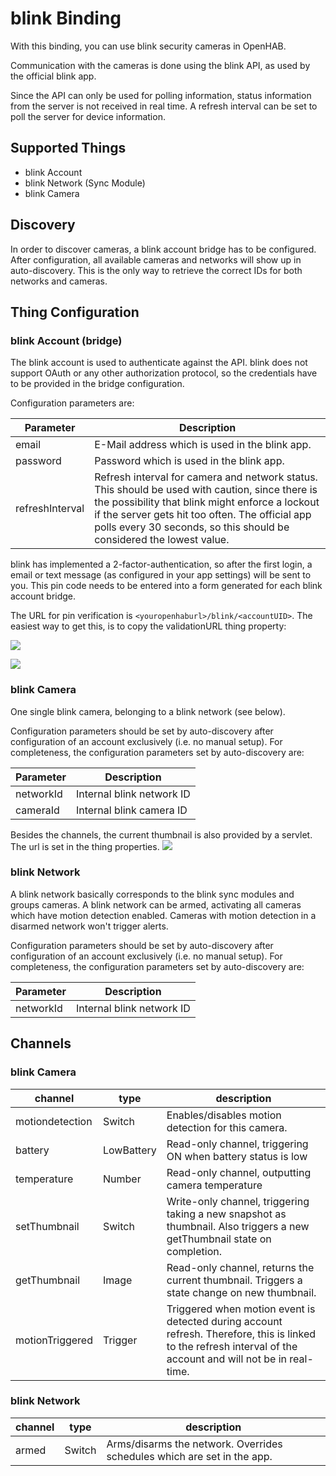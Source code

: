 # blink Binding

With this binding, you can use blink security cameras in OpenHAB.

Communication with the cameras is done using the blink API, as used by the official blink app.

Since the API can only be used for polling information, status information from the server is not received in real time.
A refresh interval can be set to poll the server for device information.

## Supported Things

- blink Account
- blink Network (Sync Module)
- blink Camera

## Discovery

In order to discover cameras, a blink account bridge has to be configured. After configuration, all available cameras
and networks will show up in auto-discovery. This is the only way to retrieve the correct IDs for both networks and
cameras.

## Thing Configuration

### blink Account (bridge)

The blink account is used to authenticate against the API. blink does not support OAuth or any other authorization
protocol, so the credentials have to be provided in the bridge configuration.

Configuration parameters are:

| Parameter         | Description                                    |
| ---------         | ---------------------------------------------- |
| email             | E-Mail address which is used in the blink app. |
| password          | Password which is used in the blink app.       |
| refreshInterval   | Refresh interval for camera and network status. This should be used with caution, since there is the possibility that blink might enforce a lockout if the server gets hit too often. The official app polls every 30 seconds, so this should be considered the lowest value. |

blink has implemented a 2-factor-authentication, so after the first login, a email or text message (as configured in
your app settings) will be sent to you. This pin code needs to be entered into a form generated for each blink account
bridge.

The URL for pin verification is `<youropenhaburl>/blink/<accountUID>`. The easiest way to get this, is to copy the
validationURL thing property:

![](doc/verification-url.png)

![](doc/2fa.png)

### blink Camera

One single blink camera, belonging to a blink network (see below).

Configuration parameters should be set by auto-discovery after configuration of an account exclusively (i.e. no manual
setup). For completeness, the configuration parameters set by auto-discovery are:

| Parameter         | Description                       |
| ---------         | ----------------------------------|
| networkId         | Internal blink network ID         |
| cameraId          | Internal blink camera ID          |

Besides the channels, the current thumbnail is also provided by a servlet. The url is set in the thing properties.
![](doc/thumbnail-url.png)

### blink Network

A blink network basically corresponds to the blink sync modules and groups cameras. A blink network can be armed,
activating all cameras which have motion detection enabled. Cameras with motion detection in a disarmed network won't
trigger alerts.

Configuration parameters should be set by auto-discovery after configuration of an account exclusively (i.e. no manual
setup). For completeness, the configuration parameters set by auto-discovery are:

| Parameter         | Description                       |
| ---------         | ----------------------------------|
| networkId         | Internal blink network ID         |

## Channels

### blink Camera

| channel  | type   | description                  |
|----------|--------|------------------------------|
| motiondetection  | Switch | Enables/disables motion detection for this camera.  |
| battery | LowBattery | Read-only channel, triggering ON when battery status is low |
| temperature | Number | Read-only channel, outputting camera temperature |
| setThumbnail | Switch | Write-only channel, triggering taking a new snapshot as thumbnail. Also triggers a new getThumbnail state on completion. |
| getThumbnail | Image | Read-only channel, returns the current thumbnail. Triggers a state change on new thumbnail.  |
| motionTriggered | Trigger | Triggered when motion event is detected during account refresh. Therefore, this is linked to the refresh interval of the account and will not be in real-time.|

### blink Network

| channel  | type   | description                  |
|----------|--------|------------------------------|
| armed  | Switch | Arms/disarms the network. Overrides schedules which are set in the app.  |
